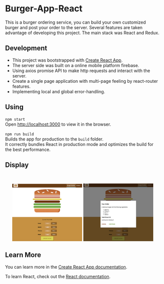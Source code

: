 

# Burger-App-React

This is a burger ordering service, you can build your own customized burger and post your order to the server.
Several features are taken advantage of developing this project. The main stack was React and Redux.

## Development
- This project was bootstrapped with [Create React App](https://github.com/facebook/create-react-app).
- The server side was built on a online mobile platform firebase.
- Using axios promise API to make http requests and interact with the server.
- Create a single page application with multi-page feeling by react-router features.
- Implementing local and global error-handling.

## Using 

`npm start`<br>
Open [http://localhost:3000](http://localhost:3000) to view it in the browser.

`npm run build`<br>
Builds the app for production to the `build` folder.<br>
It correctly bundles React in production mode and optimizes the build for the best performance.

## Display

<br>
<p align="center">
  <img src="./src/assets/images/Screen Shot 2019-09-22 at 8.12.37 PM.png" width="45%" alt="preview"/>
  <img src="./src/assets/images/Screen Shot 2019-09-22 at 8.13.04 PM.png" width="45%" alt="preview"/>
</p>


## Learn More

You can learn more in the [Create React App documentation](https://facebook.github.io/create-react-app/docs/getting-started).

To learn React, check out the [React documentation](https://reactjs.org/).
